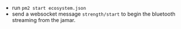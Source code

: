 - run `pm2 start ecosystem.json`
- send a websocket message `strength/start` to begin the bluetooth streaming from the jamar.
